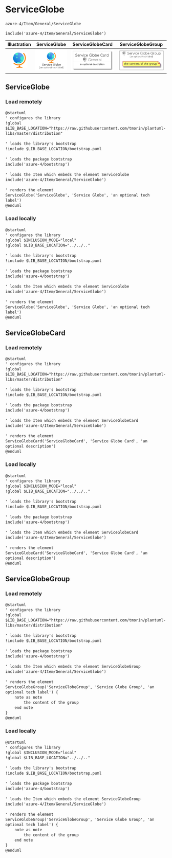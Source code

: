 # ServiceGlobe


```text
azure-4/Item/General/ServiceGlobe
```

```text
include('azure-4/Item/General/ServiceGlobe')
```



| Illustration | ServiceGlobe | ServiceGlobeCard | ServiceGlobeGroup |
| :---: | :---: | :---: | :---: |
| ![illustration for Illustration](../../../azure-4/Item/General/ServiceGlobe.png) | ![illustration for ServiceGlobe](../../../azure-4/Item/General/ServiceGlobe.Local.png) | ![illustration for ServiceGlobeCard](../../../azure-4/Item/General/ServiceGlobeCard.Local.png) | ![illustration for ServiceGlobeGroup](../../../azure-4/Item/General/ServiceGlobeGroup.Local.png) |




## ServiceGlobe

### Load remotely
```plantuml
@startuml
' configures the library
!global $LIB_BASE_LOCATION="https://raw.githubusercontent.com/tmorin/plantuml-libs/master/distribution"

' loads the library's bootstrap
!include $LIB_BASE_LOCATION/bootstrap.puml

' loads the package bootstrap
include('azure-4/bootstrap')

' loads the Item which embeds the element ServiceGlobe
include('azure-4/Item/General/ServiceGlobe')

' renders the element
ServiceGlobe('ServiceGlobe', 'Service Globe', 'an optional tech label')
@enduml
```

### Load locally
```plantuml
@startuml
' configures the library
!global $INCLUSION_MODE="local"
!global $LIB_BASE_LOCATION="../../.."

' loads the library's bootstrap
!include $LIB_BASE_LOCATION/bootstrap.puml

' loads the package bootstrap
include('azure-4/bootstrap')

' loads the Item which embeds the element ServiceGlobe
include('azure-4/Item/General/ServiceGlobe')

' renders the element
ServiceGlobe('ServiceGlobe', 'Service Globe', 'an optional tech label')
@enduml
```

## ServiceGlobeCard

### Load remotely
```plantuml
@startuml
' configures the library
!global $LIB_BASE_LOCATION="https://raw.githubusercontent.com/tmorin/plantuml-libs/master/distribution"

' loads the library's bootstrap
!include $LIB_BASE_LOCATION/bootstrap.puml

' loads the package bootstrap
include('azure-4/bootstrap')

' loads the Item which embeds the element ServiceGlobeCard
include('azure-4/Item/General/ServiceGlobe')

' renders the element
ServiceGlobeCard('ServiceGlobeCard', 'Service Globe Card', 'an optional description')
@enduml
```

### Load locally
```plantuml
@startuml
' configures the library
!global $INCLUSION_MODE="local"
!global $LIB_BASE_LOCATION="../../.."

' loads the library's bootstrap
!include $LIB_BASE_LOCATION/bootstrap.puml

' loads the package bootstrap
include('azure-4/bootstrap')

' loads the Item which embeds the element ServiceGlobeCard
include('azure-4/Item/General/ServiceGlobe')

' renders the element
ServiceGlobeCard('ServiceGlobeCard', 'Service Globe Card', 'an optional description')
@enduml
```

## ServiceGlobeGroup

### Load remotely
```plantuml
@startuml
' configures the library
!global $LIB_BASE_LOCATION="https://raw.githubusercontent.com/tmorin/plantuml-libs/master/distribution"

' loads the library's bootstrap
!include $LIB_BASE_LOCATION/bootstrap.puml

' loads the package bootstrap
include('azure-4/bootstrap')

' loads the Item which embeds the element ServiceGlobeGroup
include('azure-4/Item/General/ServiceGlobe')

' renders the element
ServiceGlobeGroup('ServiceGlobeGroup', 'Service Globe Group', 'an optional tech label') {
    note as note
        the content of the group
    end note
}
@enduml
```

### Load locally
```plantuml
@startuml
' configures the library
!global $INCLUSION_MODE="local"
!global $LIB_BASE_LOCATION="../../.."

' loads the library's bootstrap
!include $LIB_BASE_LOCATION/bootstrap.puml

' loads the package bootstrap
include('azure-4/bootstrap')

' loads the Item which embeds the element ServiceGlobeGroup
include('azure-4/Item/General/ServiceGlobe')

' renders the element
ServiceGlobeGroup('ServiceGlobeGroup', 'Service Globe Group', 'an optional tech label') {
    note as note
        the content of the group
    end note
}
@enduml
```

